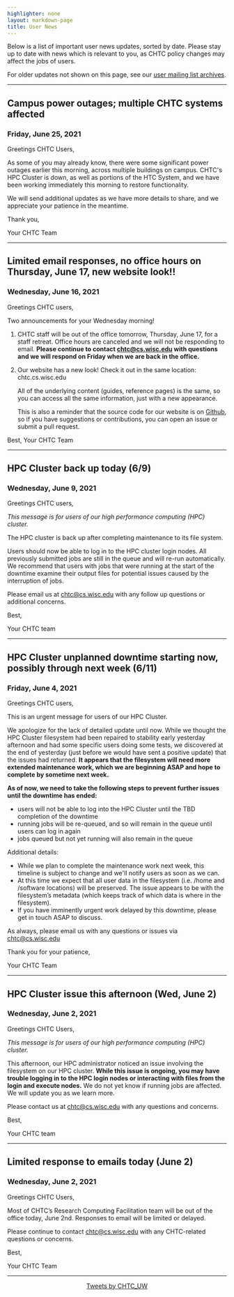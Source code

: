 ```yaml
---
highlighter: none
layout: markdown-page
title: User News
---
```


Below is a list of important user news updates, sorted by date. Please
stay up to date with news which is relevant to you, as CHTC policy
changes may affect the jobs of users.

For older updates not shown on this page, see our [user mailing list
archives](https://www-auth.cs.wisc.edu/lists/chtc-users/).


------------------------------------------------------------------------
## Campus power outages; multiple CHTC systems affected
### Friday, June 25, 2021

Greetings CHTC Users,

As some of you may already know, there were some significant power outages earlier this morning, across multiple buildings on campus. CHTC's HPC Cluster is down, as well as portions of the HTC System, and we have been working immediately this morning to restore functionality.

We will send additional updates as we have more details to share, and we appreciate your patience in the meantime.

Thank you,

Your CHTC Team

------------------------------------------------------------------------
## Limited email responses, no office hours on Thursday, June 17, new website look!!
### Wednesday, June 16, 2021

Greetings CHTC users,

Two announcements for your Wednesday morning!

1. CHTC staff will be out of the office tomorrow, Thursday, June 17, for a staff retreat. Office hours are canceled and we will not be responding to email. **Please continue to contact chtc@cs.wisc.edu with questions and we will respond on Friday when we are back in the office.**

1. Our website has a new look! Check it out in the same location: chtc.cs.wisc.edu
    
    All of the underlying content (guides, reference pages) is the same, so you can access all the same information, just with a new appearance.
    
    This is also a reminder that the source code for our website is on [Github](https://github.com/CHTC/chtc-website-source), so if you have suggestions or contributions, you can open an issue or submit a pull request.

Best,
Your CHTC Team

------------------------------------------------------------------------
## HPC Cluster back up today (6/9)
### Wednesday, June 9, 2021

Greetings CHTC users, 

*This message is for users of our high performance computing (HPC) cluster.*

The HPC cluster is back up after completing maintenance to its file system. 

Users should now be able to log in to the HPC cluster login nodes. All previously submitted jobs are still in the queue and will re-run automatically. We recommend that users with jobs that were running at the start of the downtime examine their output files for potential issues caused by the interruption of jobs. 

Please email us at chtc@cs.wisc.edu with any follow up questions or additional concerns. 

Best,

Your CHTC team

------------------------------------------------------------------------
## HPC Cluster unplanned downtime starting now, possibly through next week (6/11)
### Friday, June 4, 2021

Greetings CHTC users,

This is an urgent message for users of our HPC Cluster.

We apologize for the lack of detailed update until now. While we thought the HPC Cluster filesystem had been repaired to stability early yesterday afternoon and had some specific users doing some tests, we discovered at the end of yesterday (just before we would have sent a positive update) that the issues had returned. **It appears that the filesystem will need more extended maintenance work, which we are beginning ASAP and hope to complete by sometime next week.**

**As of now, we need to take the following steps to prevent further issues until the downtime has ended:**

- users will not be able to log into the HPC Cluster until the TBD completion of the downtime
- running jobs will be re-queued, and so will remain in the queue until users can log in again
- jobs queued but not yet running will also remain in the queue

Additional details:

- While we plan to complete the maintenance work next week, this timeline is subject to change and we'll notify users as soon as we can.
- At this time we expect that all user data in the filesystem (i.e. /home and /software locations) will be preserved. The issue appears to be with the filesystem’s metadata (which keeps track of which data is where in the filesystem).
- If you have imminently urgent work delayed by this downtime, please get in touch ASAP to discuss.

As always, please email us with any questions or issues via chtc@cs.wisc.edu

Thank you for your patience,

Your CHTC Team


------------------------------------------------------------------------
## HPC Cluster issue this afternoon (Wed, June 2)
### Wednesday, June 2, 2021

Greetings CHTC Users,

*This message is for users of our high performance computing (HPC)
cluster.*

This afternoon, our HPC administrator noticed an issue involving the
filesystem on our HPC cluster.
**While this issue is ongoing, you may have trouble logging in to the
HPC login nodes or interacting with files from the login and execute
nodes.**
We do not yet know if running jobs are affected. We will update you as
we learn more.

Please contact us at chtc@cs.wisc.edu with any questions and concerns.

Best,

Your CHTC team

------------------------------------------------------------------------
## Limited response to emails today (June 2)
### Wednesday, June 2, 2021

Greetings CHTC Users,

Most of CHTC’s Research Computing Facilitation team will be out of the
office today, June 2nd. Responses to email will be limited or delayed.

Please continue to contact chtc@cs.wisc.edu with any CHTC-related
questions or concerns.

Best,

Your CHTC Team

------------------------------------------------------------------------


<center><a class="twitter-timeline" data-width="800" data-height="500" data-theme="light" data-link-color="#2B7BB9" href="https://twitter.com/CHTC_UW?ref_src=twsrc%5Etfw">Tweets by CHTC_UW</a> <script async src="https://platform.twitter.com/widgets.js" charset="utf-8"></script></center>
